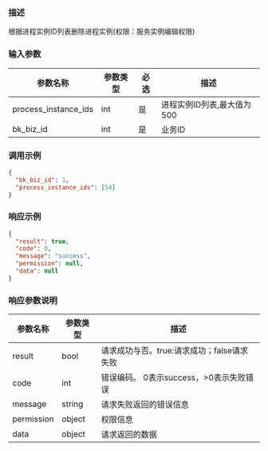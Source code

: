 ### 描述

根据进程实例ID列表删除进程实例(权限：服务实例编辑权限)

### 输入参数

| 参数名称                 | 参数类型 | 必选 | 描述               |
|----------------------|------|----|------------------|
| process_instance_ids | int  | 是  | 进程实例ID列表,最大值为500 |
| bk_biz_id            | int  | 是  | 业务ID             |

### 调用示例

```json
{
  "bk_biz_id": 1,
  "process_instance_ids": [54]
}
```

### 响应示例

```json
{
  "result": true,
  "code": 0,
  "message": "success",
  "permission": null,
  "data": null
}
```

### 响应参数说明

| 参数名称       | 参数类型   | 描述                         |
|------------|--------|----------------------------|
| result     | bool   | 请求成功与否。true:请求成功；false请求失败 |
| code       | int    | 错误编码。 0表示success，>0表示失败错误  |
| message    | string | 请求失败返回的错误信息                |
| permission | object | 权限信息                       |
| data       | object | 请求返回的数据                    |
